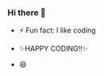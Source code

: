 ### Hi there 👋

<!--
- 🌱 I’m currently learning how to become a professional full-stack developer 👯
- 📫 You can reach me via email at noela.murugi@student.moringaschool.com 
-->
- ⚡ Fun fact: I like coding 

- ✨HAPPY CODING!!✨
- 😄

